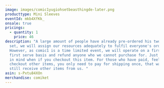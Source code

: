 ```yaml
---
image: images/comic1yugiohsetbeasthingde-later.png
producttype: Mini Sleeves
eventId: mkb4XfKk_
onsale: true
pricings:
  - quantity: 1
    price: 46
description: "A large amount of people have already pre-ordered his two sleeves
  set, we will assign our resources adequately to fulfil everyone's orders.
  However, as comic1 is a time limited event, we will operate on a first come
  first serve basis and refund anyone who we cannot purchase for. Just keep this
  in mind when if you checkout this item. For those who have paid, feel free to
  checkout other items, you only need to pay for shipping once, that way you can
  still receive other items from us. "
asin: s-Pxtu84XOn
merchandise: comiket
---
```

